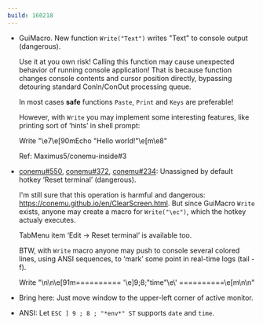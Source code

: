 ```yaml
---
build: 160218
---
```


* GuiMacro. New function `Write("Text")` writes "Text" to console output (dangerous).

  Use it at you own risk! Calling this function may cause unexpected behavior
  of running console application! That is because function changes console
  contents and cursor position directly, bypassing detouring standard
  ConIn/ConOut processing queue.

  In most cases **safe** functions `Paste`, `Print` and `Keys` are preferable!

  However, with `Write` you may implement some interesting features,
  like printing sort of ‘hints’ in shell prompt:

    Write "\e7\e[90mEcho \"Hello world!\"\e[m\e8"

  Ref: Maximus5/conemu-inside#3

* [conemu#550](https://github.com/Maximus5/ConEmu/issues/550), [conemu#372](https://github.com/Maximus5/ConEmu/issues/372), [conemu#234](https://github.com/Maximus5/ConEmu/issues/234): Unassigned by default hotkey ‘Reset terminal’ (dangerous).

  I'm still sure that this operation is harmful and dangerous:
  <https://conemu.github.io/en/ClearScreen.html>.
  But since GuiMacro `Write` exists, anyone may create a macro
  for `Write("\ec")`, which the hotkey actualy executes.

  TabMenu item ‘Edit -> Reset terminal’ is available too.

  BTW, with `Write` macro anyone may push to console several colored lines,
  using ANSI sequences, to ‘mark’ some point in real-time logs (tail -f).

    Write "\n\n\e[91m========== '\e]9;8;\"time\"\e\\' ==========\e[m\n\n"

* Bring here: Just move window to the upper-left corner of active monitor.
* ANSI: Let `ESC ] 9 ; 8 ; "*env*" ST` supports `date` and `time`.
